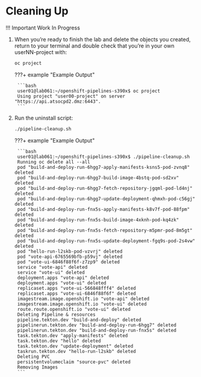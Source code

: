# Cleaning Up

!!! Important
    Work In Progress

1. When you’re ready to finish the lab and delete the objects you created, return to your terminal and double check that you’re in your own userNN-project with:

    ```bash
    oc project
    ```

    ???+ example "Example Output"

        ```bash
        user01@lab061:~/openshift-pipelines-s390x$ oc project
        Using project "user00-project" on server "https://api.atsocpd2.dmz:6443".
        ```

1. Run the uninstall script:

    ```bash
    ./pipeline-cleanup.sh
    ```

    ???+ example "Example Output"

        ```bash
        user01@lab061:~/openshift-pipelines-s390x$ ./pipeline-cleanup.sh
        Running oc delete all --all
        pod "build-and-deploy-run-6hgg7-apply-manifests-ksns5-pod-zvnq8" deleted
        pod "build-and-deploy-run-6hgg7-build-image-4bstq-pod-sd2xv" deleted
        pod "build-and-deploy-run-6hgg7-fetch-repository-jgqml-pod-ld4nj" deleted
        pod "build-and-deploy-run-6hgg7-update-deployment-qhmxh-pod-c56gj" deleted
        pod "build-and-deploy-run-fnx5s-apply-manifests-k8v7f-pod-88fpm" deleted
        pod "build-and-deploy-run-fnx5s-build-image-4xknh-pod-kq4zk" deleted
        pod "build-and-deploy-run-fnx5s-fetch-repository-m5pmr-pod-8m5gt" deleted
        pod "build-and-deploy-run-fnx5s-update-deployment-fgq9s-pod-2s4vw" deleted
        pod "hello-run-l2skb-pod-vzvrj" deleted
        pod "vote-api-6765569bfb-p59vj" deleted
        pod "vote-ui-6846f88f6f-z7zp9" deleted
        service "vote-api" deleted
        service "vote-ui" deleted
        deployment.apps "vote-api" deleted
        deployment.apps "vote-ui" deleted
        replicaset.apps "vote-ui-566848fff4" deleted
        replicaset.apps "vote-ui-6846f88f6f" deleted
        imagestream.image.openshift.io "vote-api" deleted
        imagestream.image.openshift.io "vote-ui" deleted
        route.route.openshift.io "vote-ui" deleted
        Deleting Pipeline & resources
        pipeline.tekton.dev "build-and-deploy" deleted
        pipelinerun.tekton.dev "build-and-deploy-run-6hgg7" deleted
        pipelinerun.tekton.dev "build-and-deploy-run-fnx5s" deleted
        task.tekton.dev "apply-manifests" deleted
        task.tekton.dev "hello" deleted
        task.tekton.dev "update-deployment" deleted
        taskrun.tekton.dev "hello-run-l2skb" deleted
        Deleting PVC
        persistentvolumeclaim "source-pvc" deleted
        Removing Images
        ```
